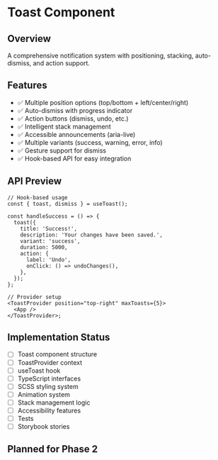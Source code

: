 # Toast Component

## Overview

A comprehensive notification system with positioning, stacking, auto-dismiss, and action support.

## Features

- ✅ Multiple position options (top/bottom + left/center/right)
- ✅ Auto-dismiss with progress indicator
- ✅ Action buttons (dismiss, undo, etc.)
- ✅ Intelligent stack management
- ✅ Accessible announcements (aria-live)
- ✅ Multiple variants (success, warning, error, info)
- ✅ Gesture support for dismiss
- ✅ Hook-based API for easy integration

## API Preview

```tsx
// Hook-based usage
const { toast, dismiss } = useToast();

const handleSuccess = () => {
  toast({
    title: 'Success!',
    description: 'Your changes have been saved.',
    variant: 'success',
    duration: 5000,
    action: {
      label: 'Undo',
      onClick: () => undoChanges(),
    },
  });
};

// Provider setup
<ToastProvider position="top-right" maxToasts={5}>
  <App />
</ToastProvider>;
```

## Implementation Status

- [ ] Toast component structure
- [ ] ToastProvider context
- [ ] useToast hook
- [ ] TypeScript interfaces
- [ ] SCSS styling system
- [ ] Animation system
- [ ] Stack management logic
- [ ] Accessibility features
- [ ] Tests
- [ ] Storybook stories

## Planned for Phase 2

